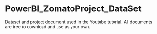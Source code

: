 # PowerBI_ZomatoProject_DataSet
Dataset and project document used in the Youtube tutorial. All documents are free to download and use as your own.
